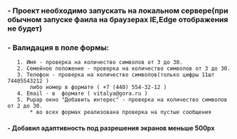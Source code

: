 
### - Проект необходимо запускать на локальном сервере(при обычном запуске фаила на браузерах IE,Edge отображения не будет)
### - Валидация в поле формы:
       1. Имя - проверка на количество символов от 3 до 30.
       2. Семейное положение - проверка на количество символов от 3 до 30.
       3. Телефон - проверка на количество символов(только цифры 11шт 74405543212 )
           либо номер в формате ( +7 (440) 554-32-12 )
       4. Email - в  формате ( vitalya@gora.ru )
       5. Pupap окно "Добавить интерес" - проверка на количество символов от 2 до 30.
           * во всех формах реализована проверка на пустые сообщения
#### - Добавил адаптивность под разрешения  экранов меньше 500px  
